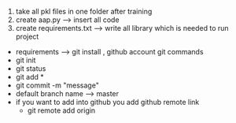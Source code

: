 1. take all pkl files in one folder after training
2. create aap.py --> insert all code 
3. create requirements.txt --> write all library which is needed to run project

<!--  -->
- requirements --> git install , github account
git commands
- git init
- git status
- git add * 
- git commit -m "message"
- default branch name --> master
- if you want to add into github you add github remote link 
    - git remote add origin <url >